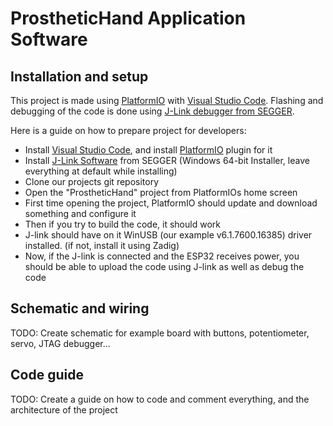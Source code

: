 # ProstheticHand Application Software
 
## Installation and setup
This project is made using [PlatformIO](https://platformio.org/) with [Visual Studio Code](https://code.visualstudio.com/download).
Flashing and debugging of the code is done using [J-Link debugger from SEGGER](https://www.segger.com/products/debug-probes/j-link/).

Here is a guide on how to prepare project for developers:
 - Install [Visual Studio Code](https://code.visualstudio.com/download), and install [PlatformIO](https://platformio.org/install/ide?install=vscode) plugin for it
 - Install [J-Link Software](https://www.segger.com/downloads/jlink/) from SEGGER (Windows 64-bit Installer, leave everything at default while installing)
 - Clone our projects git repository
 - Open the "ProstheticHand" project from PlatformIOs home screen
 - First time opening the project, PlatformIO should update and download something and configure it
 - Then if you try to build the code, it should work
 - J-link should have on it WinUSB (our example v6.1.7600.16385) driver installed. (if not, install it using Zadig)
 - Now, if the J-link is connected and the ESP32 receives power, you should be able to upload the code using J-link as well as debug the code

## Schematic and wiring
TODO: Create schematic for example board with buttons, potentiometer, servo, JTAG debugger...

## Code guide
TODO: Create a guide on how to code and comment everything, and the architecture of the project 
